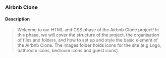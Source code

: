 ### Airbnb Clone

#### Description
> Welcome to our HTML and CSS phase of the Airbnb Clone project! 
> In this phase, we will cover the structure of the project, the organisation of files and folders, and how to set up and style the basic element of the Airbnb Clone.
> The images folder holds icons for the site (e.g Logo, bathroom icons, bedroom icons and guest icons).
